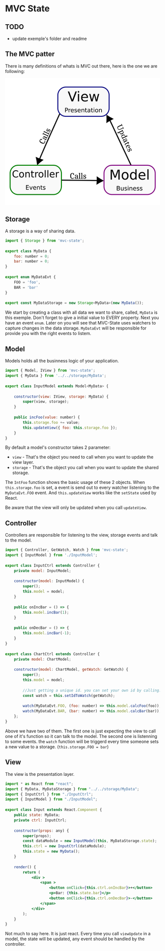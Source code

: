 
# MVC State

## TODO
* update exemple's folder and readme

## The MVC patter
There is many definitions of whats is MVC out there, here is the one we are following:

![MVC](mvc.png)

## Storage

A storage is a way of sharing data.

```javascript
import { Storage } from 'mvc-state';

export class MyData {
    foo: number = 0;
    bar: number = 0;
}

export enum MyDataEvt {
    FOO = 'foo',
    BAR = 'bar'
}

export const MyDataStorage = new Storage<MyData>(new MyData());
```

We start by creating a class with all data we want to share, called, `MyData` is this exemple. Don't forget to give a initial value to EVERY property.
Next you have an event `enum`. Later on you will see that MVC-State uses watchers to capture changes in the data storage. `MyDataEvt` will be responsible for provide you with the right events to listem.

## Model

Models holds all the businness logic of your application.

```javascript
import { Model, IView } from 'mvc-state';
import { MyData } from '../../storage/MyData';

export class InputModel extends Model<MyData> {

    constructor(view: IView, storage: MyData) {
        super(view, storage);
    }

    public incFoo(value: number) {
        this.storage.foo += value;
        this.updateView({ foo: this.storage.foo });
    }
}
```

By default a model's constructor takes 2 parameter:
* `view` - That's the object you need to call when you want to update the view layer.
* `storage` - That's the object you call when you want to update the shared storage.

The `IntFoo` function shows the basic usage of these 2 objects. When `this.storage.foo` is set, a event
is send out to every watcher listening to the `MyDataEvt.FOO` event. And `this.updateView` works like the
`setState` used by React.

Be aware that the view will only be updated when you call `updateView`.

## Controller

Controllers are responsible for listening to the view, storage events and talk to the model.

```javascript
import { Controller, GetWatch, Watch } from 'mvc-state';
import { InputModel } from './InputModel';

export class InputCtrl extends Controller {
    private model: InputModel;

    constructor(model: InputModel) {
        super();
        this.model = model;
    }

    public onIncBar = () => {
        this.model.incBar(1);
    }

    public onDecBar = () => {
        this.model.incBar(-1);
    }
}

export class ChartCtrl extends Controller {
    private model: ChartModel;

    constructor(model: ChartModel, getWatch: GetWatch) {
        super();
        this.model = model;

        //Just getting a unique id. you can set your own id by calling: getWatch('myId');
        const watch = this.setIdToWatch(getWatch);

        watch(MyDataEvt.FOO, (foo: number) => this.model.calcFoo(foo));
        watch(MyDataEvt.BAR, (bar: number) => this.model.calcBar(bar));
    };
}

```

Above we have two of them. The first one is just expecting the view to call one of it's function so it can
talk to the model. The second one is listenning to some events. the `watch` function will be triggerd every
time someone sets a new value to a storage. (`this.storage.FOO = bar`)

## View

The view is the presentation layer.

```jsx
import * as React from "react";
import { MyData, MyDataStorage } from "../../storage/MyData";
import { InputCtrl } from "./InputCtrl";
import { InputModel } from "./InputModel";

export class Input extends React.Component {
    public state: MyData;
    private ctrl: InputCtrl;

    constructor(props: any) {
        super(props);
        const dataModule = new InputModel(this, MyDataStorage.state);
        this.ctrl = new InputCtrl(dataModule);
        this.state = new MyData();
    }

    render() {
        return (
            <div >
                <span >
                    <button onClick={this.ctrl.onIncBar}>+</button>
                    <p>Bar: {this.state.bar}</p>
                    <button onClick={this.ctrl.onDecBar}>-</button>
                </span>
            </div>
        );
    }
}
```

Not much to say here. It is just react. Every time you call `viewUpdate` in a model, the state will be updated, any event should be handled by the controller.
